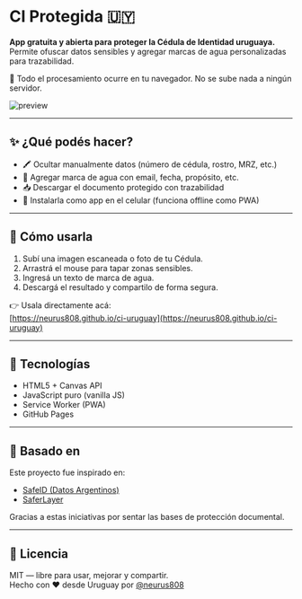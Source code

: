 # CI Protegida 🇺🇾

**App gratuita y abierta para proteger la Cédula de Identidad uruguaya.**  
Permite ofuscar datos sensibles y agregar marcas de agua personalizadas para trazabilidad.

🔐 Todo el procesamiento ocurre en tu navegador. No se sube nada a ningún servidor.

![preview](preview.png) <!-- Podés subir una captura después -->

---

## ✨ ¿Qué podés hacer?

- 🖍 Ocultar manualmente datos (número de cédula, rostro, MRZ, etc.)
- 🧩 Agregar marca de agua con email, fecha, propósito, etc.
- 📥 Descargar el documento protegido con trazabilidad
- 💾 Instalarla como app en el celular (funciona offline como PWA)

---

## 🚀 Cómo usarla

1. Subí una imagen escaneada o foto de tu Cédula.
2. Arrastrá el mouse para tapar zonas sensibles.
3. Ingresá un texto de marca de agua.
4. Descargá el resultado y compartilo de forma segura.

👉 Usala directamente acá:  
[https://neurus808.github.io/ci-uruguay](https://neurus808.github.io/ci-uruguay)

---

## 🧱 Tecnologías

- HTML5 + Canvas API
- JavaScript puro (vanilla JS)
- Service Worker (PWA)
- GitHub Pages

---

## 🤝 Basado en

Este proyecto fue inspirado en:

- [SafeID (Datos Argentinos)](https://github.com/Xyborg/datosargentinos.com)  
- [SaferLayer](https://saferlayer.com)

Gracias a estas iniciativas por sentar las bases de protección documental.

---

## 📘 Licencia

MIT — libre para usar, mejorar y compartir.  
Hecho con ❤️ desde Uruguay por [@neurus808](https://github.com/neurus808)

